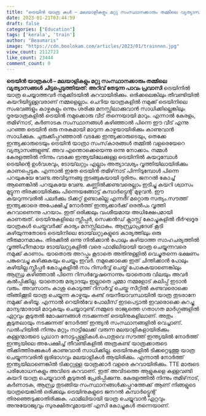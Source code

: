 ```yaml
---
title: "ട്രെയിൻ യാത്ര കൾ – മലയാളികളും മറ്റു സംസ്ഥാനക്കാരും തമ്മിലെ വ്യത്യാസങ്ങൾ എന്തൊക്കെ ?"
date: 2023-01-21T03:44:59
draft: false
categories: ["Education"]
tags: ['kerala', 'train']
author: "Beaumaris"
image: "https://cdn.boolokam.com/articles/2023/01/trainnnn.jpg"
view_count: 2112723
like_count: 23444
comment_count: 0
---
```


**ട്രെയിൻ യാത്രകൾ – മലയാളികളും മറ്റു സംസ്ഥാനക്കാരും തമ്മിലെ വ്യത്യാസങ്ങൾ** **ചിട്ടപ്പെടുത്തിയത്: അറിവ് തേടുന്ന പാവം പ്രവാസി** ട്രെയിനിൽ യാത്ര ചെയ്യാത്തവർ നമുക്കിടയിൽ കുറവായിരിക്കും. ഒരിക്കലെങ്കിലും തീവണ്ടിയിൽ കയറിയിട്ടുള്ളവരാണ് നമ്മളെല്ലാം. ചെറിയ യാത്രകളിൽ നമുക്ക് ട്രെയിനിലെ സംഭവങ്ങളും കാഴ്ചകളും ഒന്നും ശരിക്കു മനസ്സിലാക്കുവാൻ സാധിക്കില്ലെങ്കിലും ദൂരയാത്രകളിൽ ട്രെയിൻ നമുക്കൊരു വീട് തന്നെയായി മാറും. എന്നാൽ കേരളം, തമിഴ്‌നാട്, കർണാടക സംസ്ഥാനങ്ങൾ കഴിഞ്ഞാൽ പിന്നെ ഈ വീട് എന്നു പറഞ്ഞ ട്രെയിൻ ഒരു നരകമായി മാറുന്ന കാഴ്ചയായിരിക്കും കാണുവാൻ സാധിക്കുക. ചുരുക്കിപ്പറഞ്ഞാൽ വടക്കേ ഇന്ത്യക്കാരുടെയും, തെക്കേ ഇന്ത്യക്കാരുടെയും ട്രെയിൻ യാത്രാ സംസ്‌കാരങ്ങൾ തമ്മിൽ വളരെയേറെ വ്യത്യാസങ്ങളുണ്ട്. അവ എന്തൊക്കെയെന്നു ഒന്നു നോക്കാം. നമ്മൾ കേരളത്തിൽ നിന്നും വടക്കേ ഇന്ത്യയിലേക്കുള്ള ട്രെയിനിൽ കയറുമ്പോൾ ട്രെയിന്റെ ഉൾവശവും, ടോയ്‌ലറ്റും എല്ലാം അത്യാവശ്യം വൃത്തിയിലായിരിക്കും കാണപ്പെടുക. എന്നാൽ ഇതേ ട്രെയിൻ തമിഴ്‌നാട് പിന്നിടുമ്പോൾ പിന്നെ പറയുകയേ വേണ്ട.അവിടുന്നങ്ങു തുടങ്ങുകയായി ദുരിതം. ജനറൽ കോച്ച് ആണെങ്കിൽ പറയുകയേ വേണ്ട. കണ്ണിൽക്കണ്ടവരെല്ലാം ഇടിച്ചു കയറി ശ്വാസം മുട്ടുന്ന തിരക്കായിരിക്കും പിന്നെയങ്ങോട്ട് കമ്പാർട്ട്മെന്റ് മുഴുവൻ. ഈ കയറുന്നവരിൽ പലർക്കും ടിക്കറ്റ് ഉണ്ടാകില്ല എന്നത് മറ്റൊരു സത്യം.സൗത്ത് ഇന്ത്യക്കാരെ അപേക്ഷിച്ച് നോർത്ത് ഇന്ത്യക്കാർക്ക് ഒരൽപം വൃത്തി കുറവാണെന്നു പറയാം. ഇത് ഒരിക്കലും വംശീയമായ അധിക്ഷേപമായി കാണരുത്. ട്രെയിനുകളിലെ സ്ലീപ്പർ, സെക്കൻഡ് ക്ലാസ്സ് കോച്ചുകളിൽ ദീർഘദൂര യാത്രകൾ ചെയ്തവർക്ക് കാര്യം മനസ്സിലാകും. ആന്ധ്രാപ്രദേശ് കൂടി കഴിയുന്നതോടെ ട്രെയിനിലെ ടോയ്‌ലറ്റുകളുടെ കാര്യത്തിലും ഒരു തീരുമാനമാകും. തിരക്കിൽ ഒന്നു നിൽക്കാൻ പോലും കഴിയാത്ത സാഹചര്യത്തിൽ വൃത്തിഹീനമായ ടോയ്‌ലറ്റുകളിൽ വരെ ഫാമിലിയായി യാത്ര ചെയ്യുന്നവരെ നമുക്ക് കാണാം. യാതൊരു അറപ്പും കൂടാതെ അതിനുള്ളിൽ വെച്ചുതന്നെ ഭക്ഷണം പങ്കുവെച്ചു കഴിക്കുകയും ചെയ്യും ഇവർ. നമുക്കൊക്കെ ഇത് ചിന്തിക്കാൻ പോലും കഴിയില്ല.സ്ലീപ്പർ കോച്ചുകളിൽ നാം റിസർവ്വ് ചെയ്ത് പോകുകയാണെങ്കിലും ആന്ധ്ര കഴിഞ്ഞാൽ പിന്നെ റിസർവ്വേഷനൊന്നും യാതൊരു വിലയും അവർ കൽപ്പിക്കില്ല. യാതൊരു മര്യാദയും ഇല്ലാതെ ചുമ്മാ നമ്മളോട് കലിപ്പ് ഇടാൻ വരും. അവസാനം കാശു കൊടുത്ത് റിസർവ്വ് ചെയ്ത സീറ്റിൽ കണ്ടവരൊക്കെ തിങ്ങിക്കൂടി യാത്ര ചെയ്യുന്ന കാഴ്ചയും കണ്ട് ദയനീയാവസ്ഥയിൽ യാത്ര തുടരാനേ നമുക്ക് കഴിയൂ. എന്നാൽ റെയിൽവേ പോലീസ് ഇടപെട്ടാൽ ഇവരൊക്കെ കുറച്ചു മാന്യന്മാരായി മാറുകയും ചെയ്യാറുണ്ട്.നമ്മുടെ രാജ്യത്തെ ഗതാഗത മാർഗ്ഗങ്ങളിൽ ഏറ്റവും കൂടുതൽ മോഷണങ്ങൾ നടക്കുന്നത് ട്രെയിനുകളിലാണ്. അതും കൂടുതലായും നടക്കുന്നത് നോർത്ത് ഇന്ത്യൻ സംസ്ഥാനങ്ങളിൽ വെച്ചാണ്. ഡൽഹിയിൽ നിന്നും മറ്റും നാട്ടിലേക്ക് വരുന്ന മലയാളികളായിരിക്കും കള്ളന്മാരുടെ പ്രധാന നോട്ടപ്പുള്ളികൾ.പൊതുവെ സൗത്ത് ഇന്ത്യയിൽ നോർത്ത് ഇന്ത്യയിലെ അപേക്ഷിച്ച് തീവണ്ടികളിൽ അത്രകണ്ട് യാത്രക്കാരുടെ തിക്കിത്തിരക്കുകൾ കാണുവാൻ സാധിക്കില്ല. ട്രെയിനുകളിൽ ടിക്കറ്റെടുത്തു യാത്ര ചെയ്യുന്നവരിൽ ഭൂരിഭാഗവും മലയാളികൾ ആയിരിക്കും. എന്നാൽ നോർത്ത് ഇന്ത്യയിലാണെങ്കിൽ ടിക്കറ്റുള്ള യാത്രക്കാർ വളരെ കുറവായിരിക്കും. TTE മാരുടെ പരിശോധനകളും അവിടെ കുറവാണ്. ഇത് അവിടത്തെ ആളുകളെ കള്ളവണ്ടി കയറി യാത്ര ചെയ്യുവാൻ കൂടുതൽ പ്രേരിപ്പിക്കുന്നു. കേരളത്തിൽ നിന്നും തമിഴ്‌നാട്, കർണാടക, ആന്ധ്ര തുടങ്ങിയ സംസ്ഥാനങ്ങൾക്കപ്പുറത്തേക്ക് ആണ് നിങ്ങളുടെ യാത്രയെങ്കിൽ ഒരിക്കലും ട്രെയിനുകളുടെ ജനറൽ കമ്പാർട്ട്മെന്റ് തിരഞ്ഞെടുക്കാതിരിക്കുക. ഫാമിലിയായി യാത്ര ചെയ്യുവാൻ ഏറ്റവും അനുയോജ്യവും സുരക്ഷിതവുമായത് എസി കോച്ചുകൾ തന്നെയാണ്.
